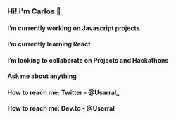 ### Hi! I'm Carlos 👋
#### I’m currently working on Javascript projects
#### I’m currently learning React
#### I’m looking to collaborate on Projects and Hackathons
#### Ask me about anything
#### How to reach me: Twitter - @Usarral_
#### How to reach me: Dev.to - @Usarral

              


